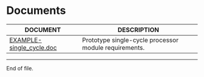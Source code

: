 

Documents
===============================================================================

| __DOCUMENT__                                            | __DESCRIPTION__                                      |
| ------------------------------------------------------- | ---------------------------------------------------- |
| [EXAMPLE-single_cycle.doc](/documents/EXAMPLE-single_cycle.doc)    | Prototype single-cycle processor module requirements.|



---

End of file.
